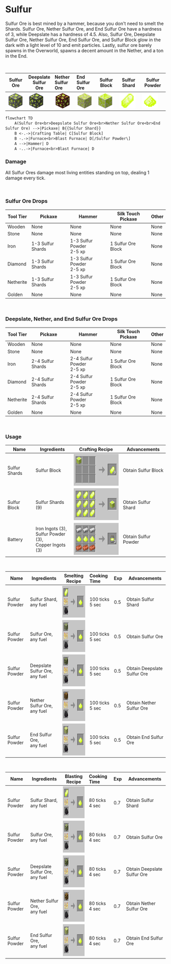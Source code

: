 # Sulfur

Sulfur Ore is best mined by a hammer, because you don't need to smelt the Shards.
Sulfur Ore, Nether Sulfur Ore, and End Sulfur Ore have a hardness of 3, 
while Deepslate has a hardness of 4.5.
Also, Sulfur Ore,  Deepslate Sulfur Ore, Nether Sulfur Ore, End Sulfur Ore, 
and Sulfur Block glow in the dark with a light level of 10 and emit particles.
Lastly, sulfur ore barely spawns in the Overworld, spawns a decent amount in the Nether, and a ton in the End.

<br>

| Sulfur Ore                                                               | Deepslate <br>Sulfur Ore                                                                     | Nether <br>Sulfur Ore                                                                  | End <br>Sulfur Ore                                                               | Sulfur Block                                                                 | Sulfur Shard                                                                  | Sulfur Powder                                                                   |
|--------------------------------------------------------------------------|----------------------------------------------------------------------------------------------|:---------------------------------------------------------------------------------------|:---------------------------------------------------------------------------------|------------------------------------------------------------------------------|-------------------------------------------------------------------------------|---------------------------------------------------------------------------------|
| <img src="./img/sulfur_ore.png" alt="Sulfur Ore" height="50" width="50"> | <img src="./img/deepslate_sulfur_ore.png" alt="Deepslate Sulfur Ore" height="50" width="50"> | <img src="./img/nether_sulfur_ore.png" alt="Nether Sulfur Ore" height="50" width="50"> | <img src="./img/end_sulfur_ore.png" alt="End Sulfur Ore" height="50" width="50"> | <img src="./img/sulfur_block.png" alt="Sulfur Block" height="50" width="50"> | <img src="./img/sulfur_shard1.png" alt="Sulfur Shard" height="50" width="50"> | <img src="./img/sulfur_powder1.png" alt="Sulfur Powder" height="50" width="50"> |


```mermaid
flowchart TD
    A(Sulfur Ore<br>Deepslate Sulfur Ore<br>Nether Sulfur Ore<br>End Sulfur Ore) -->|Pickaxe| B{{Sulfur Shard}}
    B <-.->|Crafting Table| C[Sulfur Block]
    B -.->|Furnace<br>Blast Furnace| D[/Sulfur Powder\]
    A -->|Hammer| D
    A -..->|Furnace<br>Blast Furnace| D
```

### Damage 

All Sulfur Ores damage most living entities standing on top, dealing 1 damage every tick.

<br>

### Sulfur Ore Drops

| Tool Tier | Pickaxe           | Hammer                       | Silk Touch Pickaxe  | Other |
|-----------|-------------------|------------------------------|---------------------|-------|
| Wooden    | None              | None                         | None                | None  |
| Stone     | None              | None                         | None                | None  |
| Iron      | 1-3 Sulfur Shards | 1-3 Sulfur Powder<br/>2-5 xp | 1 Sulfur Ore Block  | None  |
| Diamond   | 1-3 Sulfur Shards | 1-3 Sulfur Powder<br/>2-5 xp | 1 Sulfur Ore Block  | None  |
| Netherite | 1-3 Sulfur Shards | 1-3 Sulfur Powder<br/>2-5 xp | 1 Sulfur Ore Block  | None  |
| Golden    | None              | None                         | None                | None  |

<br>

### Deepslate, Nether, and End Sulfur Ore Drops

| Tool Tier | Pickaxe           | Hammer                       | Silk Touch Pickaxe  | Other |
|-----------|-------------------|------------------------------|---------------------|-------|
| Wooden    | None              | None                         | None                | None  |
| Stone     | None              | None                         | None                | None  |
| Iron      | 2-4 Sulfur Shards | 2-4 Sulfur Powder<br/>2-5 xp | 1 Sulfur Ore Block  | None  |
| Diamond   | 2-4 Sulfur Shards | 2-4 Sulfur Powder<br/>2-5 xp | 1 Sulfur Ore Block  | None  |
| Netherite | 2-4 Sulfur Shards | 2-4 Sulfur Powder<br/>2-5 xp | 1 Sulfur Ore Block  | None  |
| Golden    | None              | None                         | None                | None  |

<br>

### Usage

| Name          | Ingredients                                                     | Crafting Recipe                                                        | Advancements           |
|---------------|-----------------------------------------------------------------|------------------------------------------------------------------------|------------------------|
| Sulfur Shards | Sulfur Block                                                    | <img src="./img/recipe_sulfur_2.png" alt="Sulfur Recipe" height="100"> | Obtain Sulfur Block    |
| Sulfur Block  | Sulfur Shards (9)                                               | <img src="./img/recipe_sulfur_1.png" alt="Sulfur Recipe" height="100"> | Obtain Sulfur Shard    |
| Battery       | Iron Ingots (3),<br/> Sulfur Powder (3),<br/> Copper Ingots (3) | <img src="./img/recipe_sulfur_3.png" alt="Sulfur Recipe" height="100"> | Obtain Sulfur Powder   |

<br>

| Name          | Ingredients                        | Smelting Recipe                                                        | Cooking Time       | Exp | Advancements                |
|---------------|------------------------------------|------------------------------------------------------------------------|:-------------------|:----|-----------------------------|
| Sulfur Powder | Sulfur Shard, <br>any fuel         | <img src="./img/recipe_sulfur_4.png" alt="Sulfur Recipe" height="100"> | 100 ticks<br>5 sec | 0.5 | Obtain Sulfur Shard         |
| Sulfur Powder | Sulfur Ore, <br>any fuel           | <img src="./img/recipe_sulfur_5.png" alt="Sulfur Recipe" height="100"> | 100 ticks<br>5 sec | 0.5 | Obtain Sulfur Ore           |
| Sulfur Powder | Deepslate Sulfur Ore, <br>any fuel | <img src="./img/recipe_sulfur_6.png" alt="Sulfur Recipe" height="100"> | 100 ticks<br>5 sec | 0.5 | Obtain Deepslate Sulfur Ore |
| Sulfur Powder | Nether Sulfur Ore, <br>any fuel    | <img src="./img/recipe_sulfur_7.png" alt="Sulfur Recipe" height="100"> | 100 ticks<br>5 sec | 0.5 | Obtain Nether Sulfur Ore    |
| Sulfur Powder | End Sulfur Ore, <br>any fuel       | <img src="./img/recipe_sulfur_8.png" alt="Sulfur Recipe" height="100"> | 100 ticks<br>5 sec | 0.5 | Obtain End Sulfur Ore       |

<br>

| Name          | Ingredients                        | Blasting Recipe                                                        | Cooking Time      | Exp | Advancements                |
|---------------|------------------------------------|------------------------------------------------------------------------|:------------------|:----|-----------------------------|
| Sulfur Powder | Sulfur Shard, <br>any fuel         | <img src="./img/recipe_sulfur_4.png" alt="Sulfur Recipe" height="100"> | 80 ticks<br>4 sec | 0.7 | Obtain Sulfur Shard         |
| Sulfur Powder | Sulfur Ore, <br>any fuel           | <img src="./img/recipe_sulfur_5.png" alt="Sulfur Recipe" height="100"> | 80 ticks<br>4 sec | 0.7 | Obtain Sulfur Ore           |
| Sulfur Powder | Deepslate Sulfur Ore, <br>any fuel | <img src="./img/recipe_sulfur_6.png" alt="Sulfur Recipe" height="100"> | 80 ticks<br>4 sec | 0.7 | Obtain Deepslate Sulfur Ore |
| Sulfur Powder | Nether Sulfur Ore, <br>any fuel    | <img src="./img/recipe_sulfur_7.png" alt="Sulfur Recipe" height="100"> | 80 ticks<br>4 sec | 0.7 | Obtain Nether Sulfur Ore    |
| Sulfur Powder | End Sulfur Ore, <br>any fuel       | <img src="./img/recipe_sulfur_8.png" alt="Sulfur Recipe" height="100"> | 80 ticks<br>4 sec | 0.7 | Obtain End Sulfur Ore       |
